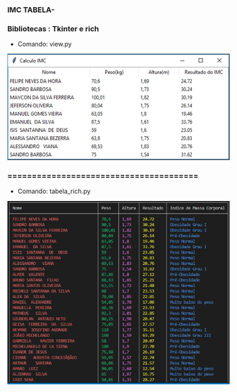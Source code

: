### IMC TABELA-



### Bibliotecas : Tkinter e rich

- Comando: view.py

![image](https://github.com/Khufos/Imc-Test/blob/main/tk-tabela.jpg)


### =======================================
- Comando: tabela_rich.py

![image](https://github.com/Khufos/Imc-Test/blob/main/aadas.jpg)


